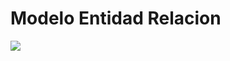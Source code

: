 # Modelo Entidad Relacion 
<!DOCTYPE html>
<img src="Modelo-ER.jpg" style="background-color: white;">
